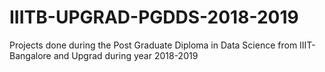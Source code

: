 # IIITB-UPGRAD-PGDDS-2018-2019
Projects done during the Post Graduate Diploma in Data Science from IIIT-Bangalore and Upgrad during year 2018-2019
